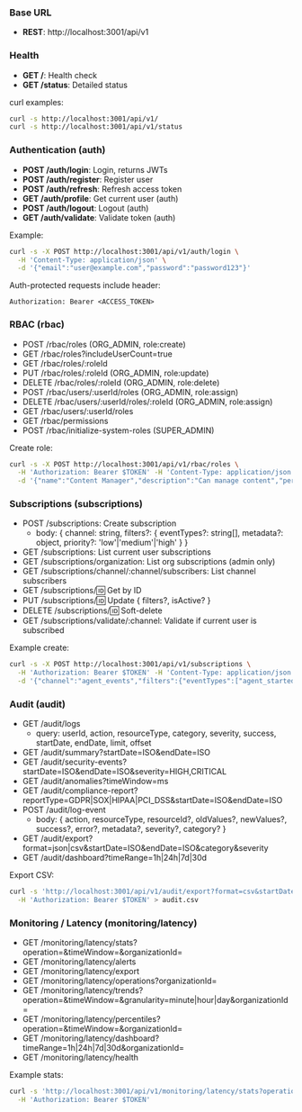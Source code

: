 ### Base URL
- **REST**: http://localhost:3001/api/v1

### Health
- **GET /**: Health check
- **GET /status**: Detailed status

curl examples:
```bash
curl -s http://localhost:3001/api/v1/
curl -s http://localhost:3001/api/v1/status
```

### Authentication (auth)
- **POST /auth/login**: Login, returns JWTs
- **POST /auth/register**: Register user
- **POST /auth/refresh**: Refresh access token
- **GET /auth/profile**: Get current user (auth)
- **POST /auth/logout**: Logout (auth)
- **GET /auth/validate**: Validate token (auth)

Example:
```bash
curl -s -X POST http://localhost:3001/api/v1/auth/login \
  -H 'Content-Type: application/json' \
  -d '{"email":"user@example.com","password":"password123"}'
```

Auth-protected requests include header:
```
Authorization: Bearer <ACCESS_TOKEN>
```

### RBAC (rbac)
- POST /rbac/roles (ORG_ADMIN, role:create)
- GET /rbac/roles?includeUserCount=true
- GET /rbac/roles/:roleId
- PUT /rbac/roles/:roleId (ORG_ADMIN, role:update)
- DELETE /rbac/roles/:roleId (ORG_ADMIN, role:delete)
- POST /rbac/users/:userId/roles (ORG_ADMIN, role:assign)
- DELETE /rbac/users/:userId/roles/:roleId (ORG_ADMIN, role:assign)
- GET /rbac/users/:userId/roles
- GET /rbac/permissions
- POST /rbac/initialize-system-roles (SUPER_ADMIN)

Create role:
```bash
curl -s -X POST http://localhost:3001/api/v1/rbac/roles \
  -H 'Authorization: Bearer $TOKEN' -H 'Content-Type: application/json' \
  -d '{"name":"Content Manager","description":"Can manage content","permissions":["posts:create","posts:update"]}'
```

### Subscriptions (subscriptions)
- POST /subscriptions: Create subscription
  - body: { channel: string, filters?: { eventTypes?: string[], metadata?: object, priority?: 'low'|'medium'|'high' } }
- GET /subscriptions: List current user subscriptions
- GET /subscriptions/organization: List org subscriptions (admin only)
- GET /subscriptions/channel/:channel/subscribers: List channel subscribers
- GET /subscriptions/:id: Get by ID
- PUT /subscriptions/:id: Update { filters?, isActive? }
- DELETE /subscriptions/:id: Soft-delete
- GET /subscriptions/validate/:channel: Validate if current user is subscribed

Example create:
```bash
curl -s -X POST http://localhost:3001/api/v1/subscriptions \
  -H 'Authorization: Bearer $TOKEN' -H 'Content-Type: application/json' \
  -d '{"channel":"agent_events","filters":{"eventTypes":["agent_started"],"priority":"medium"}}'
```

### Audit (audit)
- GET /audit/logs
  - query: userId, action, resourceType, category, severity, success, startDate, endDate, limit, offset
- GET /audit/summary?startDate=ISO&endDate=ISO
- GET /audit/security-events?startDate=ISO&endDate=ISO&severity=HIGH,CRITICAL
- GET /audit/anomalies?timeWindow=ms
- GET /audit/compliance-report?reportType=GDPR|SOX|HIPAA|PCI_DSS&startDate=ISO&endDate=ISO
- POST /audit/log-event
  - body: { action, resourceType, resourceId?, oldValues?, newValues?, success?, error?, metadata?, severity?, category? }
- GET /audit/export?format=json|csv&startDate=ISO&endDate=ISO&category&severity
- GET /audit/dashboard?timeRange=1h|24h|7d|30d

Export CSV:
```bash
curl -s 'http://localhost:3001/api/v1/audit/export?format=csv&startDate=2025-08-01T00:00:00Z&endDate=2025-08-06T00:00:00Z' \
  -H 'Authorization: Bearer $TOKEN' > audit.csv
```

### Monitoring / Latency (monitoring/latency)
- GET /monitoring/latency/stats?operation=&timeWindow=&organizationId=
- GET /monitoring/latency/alerts
- GET /monitoring/latency/export
- GET /monitoring/latency/operations?organizationId=
- GET /monitoring/latency/trends?operation=&timeWindow=&granularity=minute|hour|day&organizationId=
- GET /monitoring/latency/percentiles?operation=&timeWindow=&organizationId=
- GET /monitoring/latency/dashboard?timeRange=1h|24h|7d|30d&organizationId=
- GET /monitoring/latency/health

Example stats:
```bash
curl -s 'http://localhost:3001/api/v1/monitoring/latency/stats?operation=createSubscription' \
  -H 'Authorization: Bearer $TOKEN'
```